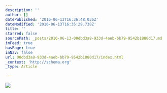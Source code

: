 ```yaml
---
description: ''
author: []
datePublished: '2016-06-13T16:36:48.036Z'
dateModified: '2016-06-13T16:35:29.738Z'
title: ''
starred: false
sourcePath: _posts/2016-06-13-00dbd3a8-933d-4aeb-bb79-9542b1880d17.md
inFeed: true
hasPage: true
inNav: false
url: 00dbd3a8-933d-4aeb-bb79-9542b1880d17/index.html
_context: 'http://schema.org'
_type: Article

---
```

![](https://the-grid-user-content.s3-us-west-2.amazonaws.com/b2bc4677-e148-4361-9e1a-5c0082c9206d.jpg)